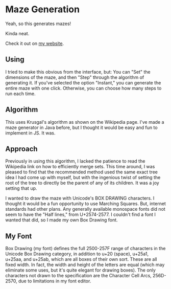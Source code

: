 # Maze Generation

Yeah, so this generates mazes!

Kinda neat. 

Check it out on [my website](https://www.williamknowleskellett.dev/projects/maze-generator/ "Go generate a maze!").

## Using

I tried to make this obvious from the interface, but:
You can "Set" the dimensions of the maze, and then "Step" through the algorithm of generating it. If you've selected the option "Instant," you can generate the entire maze with one click. Otherwise, you can choose how many steps to run each time.

## Algorithm

This uses Krusgal's algorithm as shown on the Wikipedia page. I've made a maze generator in Java before, but I thought it would be easy and fun to implement in JS. It was.

## Approach

Previously in using this algorithm, I lacked the patience to read the Wikipedia link on how to efficiently merge sets. This time around, I was pleased to find that the recommended method used the same exact tree idea I had come up with myself, but with the ingenious twist of setting the root of the tree to directly be the parent of any of its children. It was a joy setting that up.

I wanted to draw the maze with Unicode's BOX DRAWING characters. I thought it would be a fun opportunity to use Marching Squares. But, internet standards had other plans. Any generally available monospace fonts did not seem to have the "Half lines," from U+2574-2577. I couldn't find a font I wanted that did, so I made my own Box Drawing font.

## My Font

Box Drawing (my font) defines the full 2500-257F range of characters in the Unicode Box Drawing category, in addition to u+20 (space), u+25a1, u+25aa, and u+25ab, which are all boxes of their own sort. These are all fixed width. In fact, the width and height of the letters are equal (which may eliminate some uses, but it's quite elegant for drawing boxes). The only characters not drawn to the specification are the Character Cell Arcs, 256D-2570, due to limitations in my font editor.
